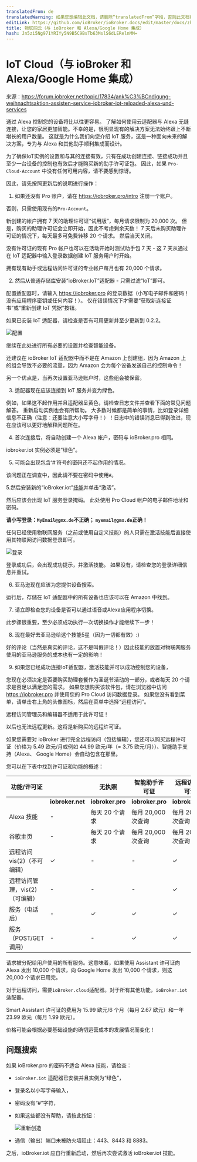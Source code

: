 ```yaml
---
translatedFrom: de
translatedWarning: 如果您想编辑此文档，请删除“translatedFrom”字段，否则此文档将再次自动翻译
editLink: https://github.com/ioBroker/ioBroker.docs/edit/master/docs/zh-cn/cloud/iot.md
title: 物联网云（与 ioBroker 和 Alexa/Google Home 集成）
hash: Jn5zi5Ng971YRIYy5N9B5C9BsTb63MslS6dLERelnMM=
---
```

# IoT Cloud（与 ioBroker 和 Alexa/Google Home 集成）
来源：https://forum.iobroker.net/topic/17834/ank%C3%BCndigung-weihnachtsaktion-assisten-service-iobroker-iot-reloaded-alexa-und-services

通过 Alexa 控制您的设备将比以往更容易。
了解如何使用云适配器与 Alexa 无缝连接，让您的家居更加智能。不幸的是，很明显现有的解决方案无法始终跟上不断增长的用户数量。
这就是为什么我们向您介绍 IoT 服务，这是一种面向未来的解决方案，专为与 Alexa 和其他助手顺利集成而设计。

为了确保IoT实例的设置和与其的连接有效，只有在成功创建连接、链接成功并且至少一台设备的控制也有效后才能购买新的助手许可证包。
因此，如果 `Pro-Cloud-Account` 中没有任何可用内容，请不要感到惊讶。

因此，请先按照更新后的说明进行操作：

1. 如果还没有 Pro 账户，请在 https://iobroker.pro/intro 注册一个账户。

否则，只需使用现有的`Pro-Account`。

新创建的帐户拥有 7 天的助理许可证“试用版”，每月请求限制为 20,000 次。
但是，购买的助理许可证会立即开始，因此不考虑剩余天数！ 7 天后未购买助理许可证的情况下，每天最多可免费转移 20 个请求。
然后当天关闭。

没有许可证的现有 Pro 帐户也可以在活动开始时测试助手包 7 天 - 这 7 天从通过在 IoT 适配器中输入登录数据创建 IoT 服务用户时开始。

拥有现有助手或远程访问许可证的专业帐户每月也有 20,000 个请求。

2. 然后从普通存储库安装“ioBroker.IoT”适配器 - 只需过滤“IoT”即可。

配置适配器时，请输入 https://iobroker.pro 的登录数据（小写电子邮件和密码！没有应用程序密钥或任何内容！）。
仅在错误情况下才需要“获取新连接证书”或“重新创建 IoT 凭据”按钮。

如果已安装 IoT 适配器，请检查是否有可用更新并至少更新到 0.2.2。

![配置](../../de/cloud/media/iot_settings.png)

继续在此处进行所有必要的设置并检查智能设备。

还建议在 ioBroker IoT 适配器中而不是在 Amazon 上创建组，因为 Amazon 上的组会导致不必要的流量，因为 Amazon 会为每个设备发送自己的控制命令！

另一个优点是，当再次设置亚马逊账户时，这些组会被保留。

3. 适配器现在应该连接到 IoT 服务并变为绿色。

例如，如果这不起作用并且适配器呈黄色，请检查日志文件并查看下面的常见问题解答。
重新启动实例也会有所帮助。
大多数时候都是简单的事情，比如登录详细信息不正确（注意：还要注意大小写字母！）！日志中的错误消息已得到改进，现在应该可以更好地解释问题所在。

4. 首次连接后，将自动创建一个 Alexa 帐户，密码与 ioBroker.pro 相同。

iobroker.iot 实例必须是“绿色”。

5. 可能会出现包含‘#’符号的密码还不起作用的情况。

该问题正在调查中，因此请不要在密码中使用`#`。

5.然后安装新的“ioBroker.iot”[技能](https://www.amazon.de/ioBroker-ioBroker-iot/dp/B07L66BFF9)并单击“激活”。

然后应该会出现 IoT 服务登录掩码。
此处使用 Pro Cloud 帐户的电子邮件地址和密码。

**请小写登录：`MyEmail@gmx.de`不正确； `myemail@gmx.de`正确！**

任何已经使用物联网服务（之前或使用自定义技能）的人只需在激活技能后直接使用其物联网访问数据登录即可。

![登录](../../de/cloud/media/iot_login.png)

登录成功后，会出现成功提示，并激活技能。
如果没有，请检查您的登录详细信息并重试。

6. 亚马逊现在应该为您提供设备搜索。

运行后，存储在 IoT 适配器中的所有设备也应该可以在 Amazon 中找到。

7. 请立即检查您的设备是否可以通过语音或Alexa应用程序切换。

此步骤很重要，至少必须成功执行一次切换操作才能继续下一步！

8. 现在最好去亚马逊给这个技能5星（因为一切都有效）:)

好的评论（当然是真实的评论，这不是叫假评论！）因此技能的放置对物联网服务使用的亚马逊服务的成本也有一定的影响！

9. 如果您已经成功连接IoT适配器，激活技能并可以成功控制您的设备，

您现在必须决定是否要购买助理套餐作为圣诞节活动的一部分，或者每天 20 个请求是否足以满足您的需求。
如果您想购买该软件包，请在浏览器中访问 https://iobroker.pro 并使用您的 Pro Cloud 访问数据登录。
如果您没有看到菜单，请单击右上角的头像图标，然后在菜单中选择“远程访问”。

远程访问管理员和编辑器不适用于此许可证！

以后也无法远程更新。这将是新购买的远程许可证。

如果您需要对 ioBroker 进行完全远程访问（包括编辑），您还可以购买远程许可证（价格为 5.49 欧元/月或例如 44.99 欧元/年（= 3.75 欧元/月））、智能助手支持（Alexa、 Google Home）会自动包含在那里。

您可以在下表中找到许可证和功能的概述：

|功能/许可证|                  |无执照 |智能助手许可证|远程访问许可证|
|----------------------------------------|------------------|------------------|--------------------------|-----------------------|
|                                        | **iobroker.net** | **iobroker.pro** | **iobroker.pro** | **iobroker.pro** |
| Alexa 技能 | - |每天 20 个请求 |每月 20,000 次查询 |每月 20,000 次查询 |
|谷歌主页 | - |每天 20 个请求 |每月 20,000 次查询 |每月 20,000 次查询 |
|远程访问 vis(2)（不可编辑）| ✓ | - | - | ✓ |
|远程访问管理，vis(2)（可编辑）| - | - | - | ✓ |
|服务（电话后）| - | ✓ | ✓ | ✓ |
|服务（POST/GET 调用）| - | - | ✓ | ✓ |

请求被分配给用户使用的所有服务。这意味着，如果使用 Assistant 许可证向 Alexa 发出 10,000 个请求，向 Google Home 发出 10,000 个请求，则这 20,000 个请求已用完。

对于远程访问，需要`ioBroker.cloud`适配器。对于所有其他功能，`ioBroker.iot`适配器。

Smart Assistant 许可证的费用为 15.99 欧元/6 个月（每月 2.67 欧元）和一年 23.99 欧元（每月 1.99 欧元）。

价格可能会根据必要基础设施的确切运营成本的发展情况而变化！

## 问题搜索
如果 ioBroker.pro 的密码不适合 Alexa 技能，请检查：

- `ioBroker.iot` 适配器已安装并且实例为“绿色”，
- 登录名以小写字母输入，
- 密码没有“#”字符，
- 如果这些都没有帮助，请按此按钮：

  ![重新创造](../../de/cloud/media/iot_passwort.png)

- 通信（输出）端口未被防火墙阻止：443、8443 和 8883。

之后，ioBroker.iot 应自行重新启动，然后再次尝试激活 ioBroker.iot 技能。